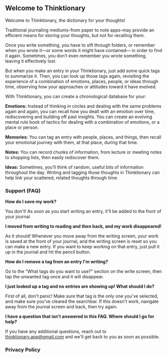 ## Welcome to Thinktionary

Welcome to Thinktionary, the dictionary for your thoughts!

Traditional journaling mediums–from paper to note apps–may provide an efficient means for storing your thoughts, but not for recalling them.

Once you write something, you have to sift through folders, or remember when you wrote it—or some words it might have contained— in order to find it again. Sometimes, you don’t even remember you wrote something, leaving it effectively lost.

But when you make an entry in your Thinktionary, just add some quick tags to summarize it. Then, you can look up those tags again, revisiting the experience of a combination of emotions, places, people, or ideas through time, observing how your approaches or attitudes toward it have evolved.

With Thinktionary, you can create a chronological database for your:

**Emotions:** Instead of thinking in circles and dealing with the same problems again and again, you can recall how you dealt with an emotion over time, rediscovering and building off past insights. You can create an evolving mental rule book of tactics for dealing with a combination of emotions, or a place or person.

**Memories:** You can tag an entry with people, places, and things, then recall your emotional journey with them, at that place, during that time.

**Notes:** You can record chunks of information, from lecture or meeting notes to shopping lists, then easily rediscover them.

**Ideas:** Sometimes, you’ll think of random, useful bits of information throughout the day. Writing and tagging those thoughts in Thinktionary can help link your scattered, related thoughts through time.

### Support (FAQ)

**How do I save my work?**

You don't! As soon as you start writing an entry, it'll be added to the front of your journal.

**I moved from writing to reading and then back, and my work disappeared!**

As it should! Whenever you move away from the writing screen, your work is saved at the front of your journal, and the writing screen is reset so you can make a new entry. If you want to keep working on that entry, just pull it up in the journal and hit the pencil button.

**How do I remove a tag from an entry I'm writing?**

Go to the "What tags do you want to use?" section on the write screen, then tap the unwanted tag once and it will disappear.

**I just looked up a tag and no entries are showing up! What should I do?**

First of all, don't panic! Make sure that tag is the only one you've selected, and make sure you've cleared the searchbar. If this doesn't work, navigate away from the journal screen and back, then try again.

**I have a question that isn't answered in this FAQ. Where should I go for help?**

If you have any additional questions, reach out to thinktionary.app@gmail.com and we'll get back to you as soon as possible.

### Privacy Policy


